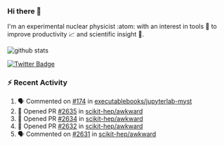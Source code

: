 ### Hi there 👋 

I'm an experimental nuclear physicist :atom: with an interest in tools :wrench: to improve productivity :chart_with_upwards_trend: and scientific insight :telescope:.

![github stats](https://github-readme-stats.vercel.app/api?username=agoose77&show_icons=true&hide_rank=true&hide_title=true&bg_color=30,e76445,904e95&text_color=efe3ec&icon_color=efe3ec)
<!--
**agoose77/agoose77** is a ✨ _special_ ✨ repository because its `README.md` (this file) appears on your GitHub profile.

Here are some ideas to get you started:

- 🔭 I’m currently working on ...
- 🌱 I’m currently learning ...
- 👯 I’m looking to collaborate on ...
- 🤔 I’m looking for help with ...
- 💬 Ask me about ...
- 📫 How to reach me: ...
- 😄 Pronouns: ...
- ⚡ Fun fact: ...
-->

[![Twitter Badge](https://img.shields.io/twitter/follow/agoose77?style=flat-square&logo=Twitter&logoColor=white&color=cornflowerblue)](https://twitter.com/agoose77)

### :zap: Recent Activity

<!--START_SECTION:activity-->
1. 🗣 Commented on [#174](https://github.com/executablebooks/jupyterlab-myst/issues/174#issuecomment-1673004114) in [executablebooks/jupyterlab-myst](https://github.com/executablebooks/jupyterlab-myst)
2. 💪 Opened PR [#2635](https://github.com/scikit-hep/awkward/pull/2635) in [scikit-hep/awkward](https://github.com/scikit-hep/awkward)
3. 💪 Opened PR [#2634](https://github.com/scikit-hep/awkward/pull/2634) in [scikit-hep/awkward](https://github.com/scikit-hep/awkward)
4. 💪 Opened PR [#2632](https://github.com/scikit-hep/awkward/pull/2632) in [scikit-hep/awkward](https://github.com/scikit-hep/awkward)
5. 🗣 Commented on [#2631](https://github.com/scikit-hep/awkward/pull/2631#issuecomment-1672202270) in [scikit-hep/awkward](https://github.com/scikit-hep/awkward)
<!--END_SECTION:activity-->
